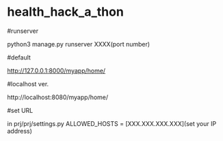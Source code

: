 # health_hack_a_thon

#runserver

python3 manage.py runserver XXXX(port number)

#default

http://127.0.0.1:8000/myapp/home/

#localhost ver.

http://localhost:8080/myapp/home/

#set URL

in prj/prj/settings.py
ALLOWED_HOSTS = [XXX.XXX.XXX.XXX](set your IP address)
